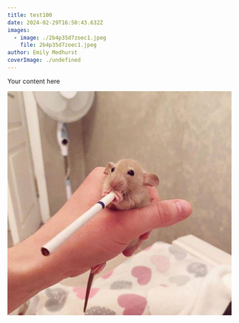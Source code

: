 ```yaml
---
title: test100
date: 2024-02-29T16:50:43.632Z
images:
  - image: ./2b4p35d7zoec1.jpeg
    file: 2b4p35d7zoec1.jpeg
author: Emily Medhurst
coverImage: ./undefined
---
```

Your content here

![](./2b4p35d7zoec1.jpeg)

